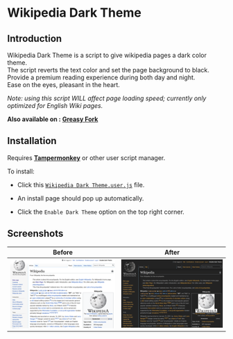 # Wikipedia Dark Theme

## Introduction

Wikipedia Dark Theme is a script to give wikipedia pages a dark color theme.  
The script reverts the text color and set the page background to black.  
Provide a premium reading experience during both day and night.  
Ease on the eyes, pleasant in the heart.

_Note: using this script WILL affect page loading speed; currently only optimized for English Wiki pages._

**Also available on : [Greasy Fork](https://greasyfork.org/en/scripts/382833-wikipedia-dark-theme)**

## Installation

Requires **[Tampermonkey](https://www.tampermonkey.net/)** or other user script manager.

To install:

* Click this [`Wikipedia Dark Theme.user.js`](https://github.com/MaxsLi/WikipediaDarkTheme/raw/master/Wikipedia%20Dark%20Theme.user.js) file.

* An install page should pop up automatically.

* Click the `Enable Dark Theme` option on the top right corner.

## Screenshots

| **Before**                                   | **After**                                        |
| -------------------------------------------- | ------------------------------------------------ |
| ![A Wikipedia page](/screenshots/dark_theme_disabled.png) | ![A dark Wikipedia page](/screenshots/dark_theme_enabled.png) |
